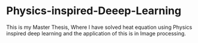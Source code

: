 # Physics-inspired-Deeep-Learning
This is my Master Thesis, Where I have solved heat equation using Physics inspired deep learning and the application of this is in Image processing.
